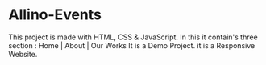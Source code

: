 # Allino-Events
This project is made with HTML, CSS & JavaScript. 
In this it contain's three section : Home | About | Our Works
It is a Demo Project.
it is a Responsive Website.

